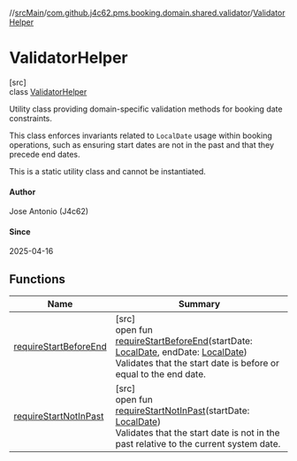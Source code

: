 //[srcMain](../../../index.md)/[com.github.j4c62.pms.booking.domain.shared.validator](../index.md)/[ValidatorHelper](index.md)

# ValidatorHelper

[src]\
class [ValidatorHelper](index.md)

Utility class providing domain-specific validation methods for booking date constraints.

This class enforces invariants related to `LocalDate` usage within booking operations, such as ensuring start dates are
not in the past and that they precede end dates.

This is a static utility class and cannot be instantiated.

#### Author

Jose Antonio (J4c62)

#### Since

2025-04-16

## Functions

| Name                                                  | Summary                                                                                                                                                                                                                                                                                                                           |
|-------------------------------------------------------|-----------------------------------------------------------------------------------------------------------------------------------------------------------------------------------------------------------------------------------------------------------------------------------------------------------------------------------|
| [requireStartBeforeEnd](require-start-before-end.md)  | [src]<br>open fun [requireStartBeforeEnd](require-start-before-end.md)(startDate: [LocalDate](https://docs.oracle.com/javase/8/docs/api/java/time/LocalDate.html), endDate: [LocalDate](https://docs.oracle.com/javase/8/docs/api/java/time/LocalDate.html))<br>Validates that the start date is before or equal to the end date. |
| [requireStartNotInPast](require-start-not-in-past.md) | [src]<br>open fun [requireStartNotInPast](require-start-not-in-past.md)(startDate: [LocalDate](https://docs.oracle.com/javase/8/docs/api/java/time/LocalDate.html))<br>Validates that the start date is not in the past relative to the current system date.                                                                      |